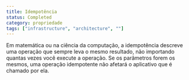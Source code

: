 ```yaml
---
title: Idempotência
status: Completed
category: propriedade
tags: ["infrastructure", "architecture", ""]
---
```


Em matemática ou na ciência da computação, a idempotência descreve uma operação que sempre leva o mesmo resultado, não importando quantas vezes você execute a operação.
Se os parâmetros forem os mesmos, uma operação idempotente não afetará o aplicativo que é chamado por ela.
